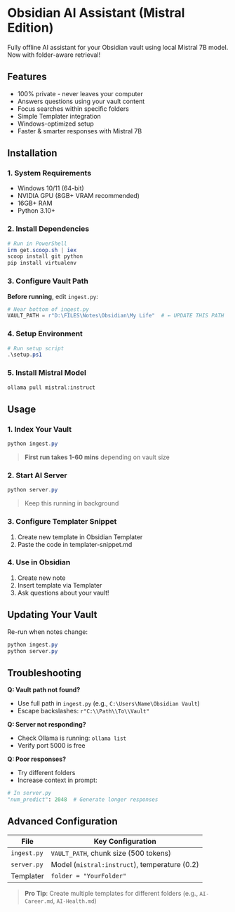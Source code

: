 # Obsidian AI Assistant (Mistral Edition)

Fully offline AI assistant for your Obsidian vault using local Mistral 7B model. Now with folder-aware retrieval!

## Features
- 100% private - never leaves your computer
- Answers questions using your vault content
- Focus searches within specific folders
- Simple Templater integration
- Windows-optimized setup
- Faster & smarter responses with Mistral 7B

## Installation

### 1. System Requirements
- Windows 10/11 (64-bit)
- NVIDIA GPU (8GB+ VRAM recommended)
- 16GB+ RAM
- Python 3.10+

### 2. Install Dependencies
```powershell
# Run in PowerShell
irm get.scoop.sh | iex
scoop install git python
pip install virtualenv
```

### 3. Configure Vault Path
**Before running**, edit `ingest.py`:
```python
# Near bottom of ingest.py
VAULT_PATH = r"D:\FILES\Notes\Obsidian\My Life"  # ← UPDATE THIS PATH
```

### 4. Setup Environment
```powershell
# Run setup script
.\setup.ps1
```

### 5. Install Mistral Model
```powershell
ollama pull mistral:instruct
```

## Usage

### 1. Index Your Vault
```powershell
python ingest.py
```
> **First run takes 1-60 mins** depending on vault size

### 2. Start AI Server
```powershell
python server.py
```
> Keep this running in background

### 3. Configure Templater Snippet
1. Create new template in Obsidian Templater
2. Paste the code in templater-snippet.md

### 4. Use in Obsidian
1. Create new note
2. Insert template via Templater
3. Ask questions about your vault!

## Updating Your Vault
Re-run when notes change:
```powershell
python ingest.py
python server.py
```

## Troubleshooting
**Q: Vault path not found?**
- Use full path in `ingest.py` (e.g., `C:\Users\Name\Obsidian Vault`)
- Escape backslashes: `r"C:\\Path\\To\\Vault"`

**Q: Server not responding?**
- Check Ollama is running: `ollama list`
- Verify port 5000 is free

**Q: Poor responses?**
- Try different folders
- Increase context in prompt:
```python
# In server.py
"num_predict": 2048  # Generate longer responses
```

## Advanced Configuration
| File | Key Configuration |
|------|-------------------|
| `ingest.py` | `VAULT_PATH`, chunk size (500 tokens) |
| `server.py` | Model (`mistral:instruct`), temperature (0.2) |
| Templater | `folder = "YourFolder"` |

> **Pro Tip**: Create multiple templates for different folders (e.g., `AI-Career.md`, `AI-Health.md`)
```
